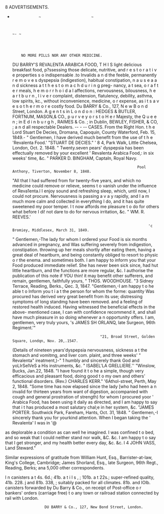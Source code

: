 8                                                  ADVERTISEMENTS.
-                 ~                       ~


                                                                                         ~- ~




          NO MORE PILLS NOR ANY OTHER MEDICINE.

    DU BARRY'S REVALENTA ARABICA FOOD,
T H I S light delicious breakfast food, p?ssessing those delicate, nutritive, and
       r e s t o r a t i v e properties s o indispensable .to Invalids a n d the feeble, permanently r e m o v e s
dyspepsia (indigestion), habitual constipation, n a u s e a a n d sickness a t t h e s t o m a c h d u r i n g preg-
nancy, a t sea, o r a f t e r meals, h e m o r r h o i d a l affections, nervousness, bilousness, h e a r t b u r n , l i v e r
complaint, distension, flatulency, debility, asthma, low spirits, kc., without inconvenience,
medicine, o r expense, as i t s a v e s o t h e r m o r e costly food. Du BARRY           & Co., 127, N e w B o n d
Street, London. A g e n t s in L o n d o n : HEDGES           & BUTLER,    FORTNUM,  MASON,& CO., p u r v e y o r s t o
H e r Majesty, the Q u e e n ; in E d i n b u r g h , RAIMES       & Co. ; in Dublin, BEWLEY,    FISHER,         & CO, ;
a n d all respectable Dealers.
                                              --    -        --
                                                        CASES.
  From the Right Hon. t h e Lord Stuart De Decies, Dromana, Capoquin, County Waterford, Feb. 15, 1849.-
" Gentlemen, I have derived much beneflt from the use of t h e 'Revalenta Food.'
                                                                                 "STUART DE DECIES."
                                                   ' 8 4, Park Walk, Little Chelsea, London, Oct. 2. 1848.
  " Twenty.seven pears' dyspepsia has been effectually removed by your excellent ' Revalenta Arabica Food,:
in six weeks' time, &c.                                     " PARKER D. BINGHAM, Captaln, Royal Navy.

                                                               Pool Anthony, Tiverton, November 8, 1848.
   "All that I had suffered from for twenty-five years, and which no medicine could remove or relieve, seems
t o vanish under the influence of Reva1enta.l I enjoy sound and refreshing sleep, which, until now, I could
not procure. Nervousness is passing a v a y rapidly, and I a m much more calm and collected in everything I
do, and it has quite sweetened my poor temper. I t now affords me pleasure t o do for others what before I di!
not dare to do for nervous irritation, &c.                                              " WM. R. REEVES.'


                                                                    'c Bromiey, Middlesex, March 31, 1849.
   " Gentlemen,-The lady for whom I ordered your Food is six months advanced in pregnancy, and Was
suffering severely from indigestion, constipation. throwing up her meals shortly after eating them, having a
great deal of heartburn, and being constantly obliged to resort to physic o r the enema. and sometimes both.
I am happy to inform you that your Food produced immediate relief. She has never been sick since, had hut
little heartburn, and the functions are more regular, &c. I authorise the publication of this note if YOU thin!
it may benefit other sufferers, and remain, gentlemen, faithfully yours,            " THOS. WOODHOUSE.
                                                        "3 Sidney Terrace, Reading, Berks., Qec. 3, 1847.
  "Gentlemen,-I     am happy t o he able t o Inform you t i a t the person for whom the forme: quantity Was
procured has derived very great benefit from its use; distressing symptoms of long standmg have been
removed. and a feeling of restored health induced. Having witnessed the beneficial effects in the above-
mentioned case, I can with confidence recommend it, and shall have much pleasure in so doing whenever a n
opportunity offers. I am, gentlemen, very truly yours,
                                                      's JAMES SH ORLANQ, late Surgeon, 96th Regiment.'"

                                              "21, Broad Street, Golden Square, Londqn, Nov. 20,.1547.
  (Details of nineteen years'dyspepsia nervousness, sickness a t the stomach and vomitmg, and liver com.
plaint, and three weeks' " Revalenta" ireatment,)-" 1 humbly and sincerely thank God and yoLIrSelVeS a
His instruments, &c.                                                         " ISABEL'LA GRELLIERE.''
                                                                      "Winslow, Bucks, Jan.22, 1848.
  "I have found it t o he a simple, though very efficacious and pleasant food, doing good t o my own and
others' functional disorders.                                                 (Rev.) CHARLES KERR."
                                                                         '6Athol-street, Perth, May 2, 1848.
  "Some time has now elapsed since the lady [who had heen a n invalid for thirteen years from want of
digestion, accompanied with cough and general prostration of strength) for whom I procured yoor ' Arabica
Food, has been using it daily as directed, and I am happy to say that i t has produced a most salutary chal;e
in her system, &c.                                                                      "JAMES PORTER.
                                                         Southwick Park, Fareham, Hants, Oct. 31, 1848.
  " Gentlemen,-I sincerely thank you for yourkind attention. When I began taking the ' Revalenta' I was in
                                                               '@




as deplorable a condition as can well he imagined. I was confined t o bed, and so weak that I could neither
stand nor walk, &C. &c. I am happy t o say that I get stronger, and my health better every day, &c. &c.
                                                                           l 4 JOHN VASS, Land Steward."


  Similar expressions of gratitude from William Hunt, Esq., Barrister-at-law, King's College, Cambridge;
James Shorland, Esq., late Surgeon, 96th Regt., Reading, Berks; ana 5,000 other correspondents.


  I n canisters a t 4s. 6d.; 41b. a t i l s , ; 101b. a t 22s.; super-refined quality, 41b. 228. j and 81b. 338, ; suitably
packed for all climates. 81b. and IOlb. canisters forwarded by Du Barry & Co., on receipt of Post-office o r
bankers' orders (carriage free) t o any town or railroad station connected by rail with London.


                      DU BARRY & Co., 127, New Bond Street, London.

